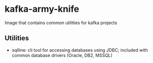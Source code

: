 # kafka-army-knife

Image that contains common utilities for kafka projects

## Utilities

- sqlline: cli tool for accessing databases using JDBC; included with common database drivers (Oracle, DB2, MSSQL)
